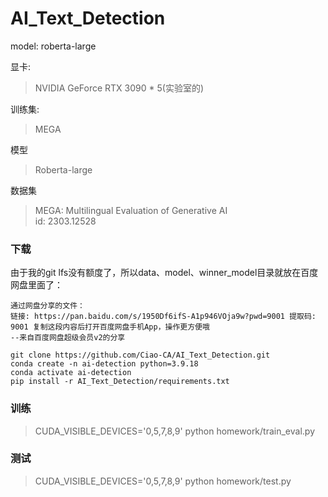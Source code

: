 # AI_Text_Detection

model: roberta-large

显卡:
> NVIDIA GeForce RTX 3090 * 5(实验室的)

训练集:
> MEGA

模型
> Roberta-large

数据集
> MEGA: Multilingual Evaluation of Generative AI\
> id: 2303.12528

### 下载
由于我的git lfs没有额度了，所以data、model、winner_model目录就放在百度网盘里面了：
```
通过网盘分享的文件：
链接: https://pan.baidu.com/s/1950Df6ifS-A1p946VOja9w?pwd=9001 提取码: 9001 复制这段内容后打开百度网盘手机App，操作更方便哦 
--来自百度网盘超级会员v2的分享
```
```
git clone https://github.com/Ciao-CA/AI_Text_Detection.git
conda create -n ai-detection python=3.9.18
conda activate ai-detection
pip install -r AI_Text_Detection/requirements.txt
```

### 训练

> CUDA_VISIBLE_DEVICES='0,5,7,8,9' python homework/train_eval.py

### 测试

> CUDA_VISIBLE_DEVICES='0,5,7,8,9' python homework/test.py

